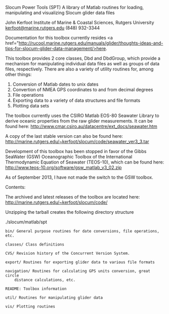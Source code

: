 Slocum Power Tools (SPT) 
A library of Matlab routines for loading, manipulating and visualizing Slocum 
glider data files

John Kerfoot
Institute of Marine & Coastal Sciences, Rutgers University
kerfoot@marine.rutgers.edu
(848) 932-3344

Documentation for this toolbox currently resides <a
href="http://rucool.marine.rutgers.edu/manuals/glider/thoughts-ideas-and-tips-for-slocum-glider-data-management/>here</a>.

This toolbox provides 2 core classes, Dbd and DbdGroup, which provide a
mechanism for manipulating individual data files as well as groups of data
files, respectively.  There are also a variety of utility routines for, among
other things:

1. Conversion of Matlab dates to unix dates
2. Convertion of NMEA GPS coordinates to and from decimal degrees
3. File operations
4. Exporting data to a variety of data structures and file formats
5. Plotting data sets

The toolbox currently uses the CSIRO Matlab EOS-80 Seawater Library to
derive oceanic properties from the raw glider measurements.  It can be found
here:
    http://www.cmar.csiro.au/datacentre/ext_docs/seawater.htm

A copy of the last stable version can also be found here:
    http://marine.rutgers.edu/~kerfoot/slocum/code/seawater_ver3_3.tar

Development of this toolbox has been stopped in favor of the Gibbs SeaWater
(GSW) Oceanographic Toolbox of the International Thermodynamic Equation of
Seawater (TEOS-10), which can be found here:
    http://www.teos-10.org/software/gsw_matlab_v3_02.zip

As of September 2013, I have not made the switch to the GSW toolbox.

Contents:

The archived and latest releases of the toolbox are located here:
    http://marine.rutgers.edu/~kerfoot/slocum/code/

Unzipping the tarball creates the following directory structure

./slocum/matlab/spt

    bin/ General purpose routines for date conversions, file operations, etc.

    classes/ Class definitions

    CVS/ Revision history of the Concurrent Version System.

    export/ Routines for exporting glider data to various file formats

    navigation/ Routines for calculating GPS units conversion, great circle
        distance calculations, etc.

    README: Toolbox information

    util/ Routines for manipulating glider data

    vis/ Plotting routines

